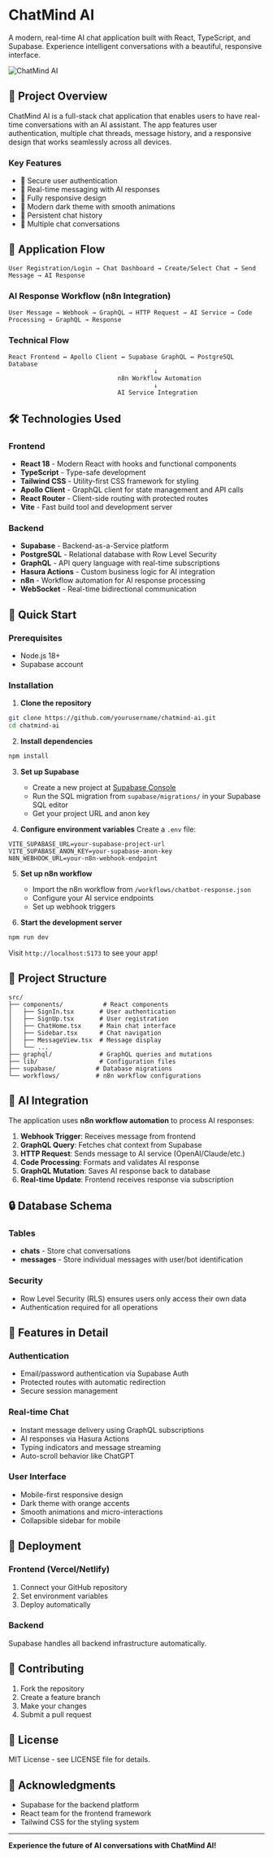 # ChatMind AI

A modern, real-time AI chat application built with React, TypeScript, and Supabase. Experience intelligent conversations with a beautiful, responsive interface.

![ChatMind AI](https://images.pexels.com/photos/8386440/pexels-photo-8386440.jpeg?auto=compress&cs=tinysrgb&w=1200&h=400&fit=crop)

## 📖 Project Overview

ChatMind AI is a full-stack chat application that enables users to have real-time conversations with an AI assistant. The app features user authentication, multiple chat threads, message history, and a responsive design that works seamlessly across all devices.

### Key Features
- 🔐 Secure user authentication
- 💬 Real-time messaging with AI responses
- 📱 Fully responsive design
- 🎨 Modern dark theme with smooth animations
- 💾 Persistent chat history
- 🔄 Multiple chat conversations

## 🔄 Application Flow

```
User Registration/Login → Chat Dashboard → Create/Select Chat → Send Message → AI Response
```

### AI Response Workflow (n8n Integration)
```
User Message → Webhook → GraphQL → HTTP Request → AI Service → Code Processing → GraphQL → Response
```

### Technical Flow
```
React Frontend ↔ Apollo Client ↔ Supabase GraphQL ↔ PostgreSQL Database
                                        ↓
                              n8n Workflow Automation
                                        ↓
                              AI Service Integration
```

## 🛠️ Technologies Used

### Frontend
- **React 18** - Modern React with hooks and functional components
- **TypeScript** - Type-safe development
- **Tailwind CSS** - Utility-first CSS framework for styling
- **Apollo Client** - GraphQL client for state management and API calls
- **React Router** - Client-side routing with protected routes
- **Vite** - Fast build tool and development server

### Backend
- **Supabase** - Backend-as-a-Service platform
- **PostgreSQL** - Relational database with Row Level Security
- **GraphQL** - API query language with real-time subscriptions
- **Hasura Actions** - Custom business logic for AI integration
- **n8n** - Workflow automation for AI response processing
- **WebSocket** - Real-time bidirectional communication

## 🚀 Quick Start

### Prerequisites
- Node.js 18+
- Supabase account

### Installation

1. **Clone the repository**
```bash
git clone https://github.com/yourusername/chatmind-ai.git
cd chatmind-ai
```

2. **Install dependencies**
```bash
npm install
```

3. **Set up Supabase**
   - Create a new project at [Supabase Console](https://supabase.com/dashboard)
   - Run the SQL migration from `supabase/migrations/` in your Supabase SQL editor
   - Get your project URL and anon key

4. **Configure environment variables**
Create a `.env` file:
```env
VITE_SUPABASE_URL=your-supabase-project-url
VITE_SUPABASE_ANON_KEY=your-supabase-anon-key
N8N_WEBHOOK_URL=your-n8n-webhook-endpoint
```

5. **Set up n8n workflow**
   - Import the n8n workflow from `/workflows/chatbot-response.json`
   - Configure your AI service endpoints
   - Set up webhook triggers

6. **Start the development server**
```bash
npm run dev
```

Visit `http://localhost:5173` to see your app!

## 📁 Project Structure

```
src/
├── components/           # React components
│   ├── SignIn.tsx       # User authentication
│   ├── SignUp.tsx       # User registration
│   ├── ChatHome.tsx     # Main chat interface
│   ├── Sidebar.tsx      # Chat navigation
│   ├── MessageView.tsx  # Message display
│   └── ...
├── graphql/             # GraphQL queries and mutations
├── lib/                 # Configuration files
├── supabase/           # Database migrations
└── workflows/          # n8n workflow configurations
```

## 🤖 AI Integration

The application uses **n8n workflow automation** to process AI responses:

1. **Webhook Trigger**: Receives message from frontend
2. **GraphQL Query**: Fetches chat context from Supabase
3. **HTTP Request**: Sends message to AI service (OpenAI/Claude/etc.)
4. **Code Processing**: Formats and validates AI response
5. **GraphQL Mutation**: Saves AI response back to database
6. **Real-time Update**: Frontend receives response via subscription

## 🔒 Database Schema

### Tables
- **chats** - Store chat conversations
- **messages** - Store individual messages with user/bot identification

### Security
- Row Level Security (RLS) ensures users only access their own data
- Authentication required for all operations

## 🎨 Features in Detail

### Authentication
- Email/password authentication via Supabase Auth
- Protected routes with automatic redirection
- Secure session management

### Real-time Chat
- Instant message delivery using GraphQL subscriptions
- AI responses via Hasura Actions
- Typing indicators and message streaming
- Auto-scroll behavior like ChatGPT

### User Interface
- Mobile-first responsive design
- Dark theme with orange accents
- Smooth animations and micro-interactions
- Collapsible sidebar for mobile

## 🚀 Deployment

### Frontend (Vercel/Netlify)
1. Connect your GitHub repository
2. Set environment variables
3. Deploy automatically

### Backend
Supabase handles all backend infrastructure automatically.

## 🤝 Contributing

1. Fork the repository
2. Create a feature branch
3. Make your changes
4. Submit a pull request

## 📄 License

MIT License - see LICENSE file for details.

## 🙏 Acknowledgments

- Supabase for the backend platform
- React team for the frontend framework
- Tailwind CSS for the styling system

---

**Experience the future of AI conversations with ChatMind AI!**